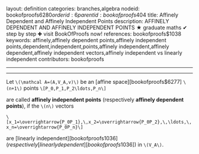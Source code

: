 layout: definition
categories: branches,algebra
nodeid: bookofproofs$6280
orderid: 6
parentid: bookofproofs$404
title: Affinely Dependent and Affinely Independent Points
description: AFFINELY DEPENDENT AND AFFINELY INDEPENDENT POINTS &#9733; graduate maths &#10004; step by step &#10010; visit BookOfProofs now!
references: bookofproofs$1038
keywords: affinely,affinely dependent points,affinely independent points,dependent,independent,points,affinely independent,affinely dependent,affinely independent vectors,affinely independent vs linearly independent
contributors: bookofproofs

---


---

Let `\(\mathcal A=(A,V_A,v)\)` be an [affine space][bookofproofs$6277] `\(n+1\)` points 
`\[P_0,P_1,P_2\ldots,P_n\]`

are called **affinely independent points** (respectively **affinely dependent points**), if the `\(n\)` vectors 

`\[x_1=\overrightarrow{P_0P_1},\,x_2=\overrightarrow{P_0P_2},\,\ldots,\,x_n=\overrightarrow{P_0P_n}\]`

are [linearly independent][bookofproofs$1036] (respectively [linearly dependent][bookofproofs$1036]) in `\(V_A\)`.

